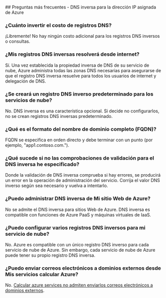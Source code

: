 <BR> 
## <a name="faq---reverse-dns-for-your-azure-assigned-ip-address"></a>Preguntas más frecuentes - DNS inversa para la dirección IP asignada de Azure

### <a name="how-much-do-reverse-dns-records-cost"></a>¿Cuánto invertir el costo de registros DNS?
¡Libremente!  No hay ningún costo adicional para los registros DNS inversos o consultas.

### <a name="will-my-reverse-dns-records-resolve-from-the-internet"></a>¿Mis registros DNS inversas resolverá desde internet?
Sí. Una vez establecida la propiedad inversa de DNS de su servicio de nube, Azure administra todas las zonas DNS necesarias para asegurarse de que el registro DNS inversa resuelve para todos los usuarios de internet y delegación de DNS.

### <a name="will-a-default-reverse-dns-record-be-created-for-my-cloud-services"></a>¿Se creará un registro DNS inverso predeterminado para los servicios de nube?
No. DNS inversa es una característica opcional. Si decide no configurarlos, no se crean registros DNS inversas predeterminado.

### <a name="what-is-the-format-for-the-fully-qualified-domain-name-fqdn"></a>¿Qué es el formato del nombre de dominio completo (FQDN)?
FQDN se especifica en orden directo y debe terminar con un punto (por ejemplo, "app1.contoso.com.").

### <a name="what-happens-if-the-validation-checks-for-the-reverse-dns-ive-specified-fail"></a>¿Qué sucede si no las comprobaciones de validación para el DNS inversa he especificado?
Donde la validación de DNS inversa comprueba si hay errores, se producirá un error en la operación de administración del servicio. Corrija el valor DNS inverso según sea necesario y vuelva a intentarlo.

### <a name="can-i-manage-reverse-dns-for-my-azure-website"></a>¿Puedo administrar DNS inversa de Mi sitio Web de Azure?
No se admite el DNS inversa para sitios Web de Azure. DNS inversa es compatible con funciones de Azure PaaS y máquinas virtuales de IaaS.

### <a name="can-i-configure-multiple-reverse-dns-records-for-my-cloud-service"></a>¿Puedo configurar varios registros DNS inversos para mi servicio de nube?
No. Azure es compatible con un único registro DNS inverso para cada servicio de nube de Azure. Sin embargo, cada servicio de nube de Azure puede tener su propio registro DNS inversa.

### <a name="can-i-send-emails-to-external-domains-from-my-azure-compute-services"></a>¿Puedo enviar correos electrónicos a dominios externos desde Mis servicios calcular Azure?
No. [Calcular azure services no admiten enviarlos correos electrónicos a dominios externos](https://blogs.msdn.microsoft.com/mast/2016/04/04/sending-e-mail-from-azure-compute-resource-to-external-domains/).
